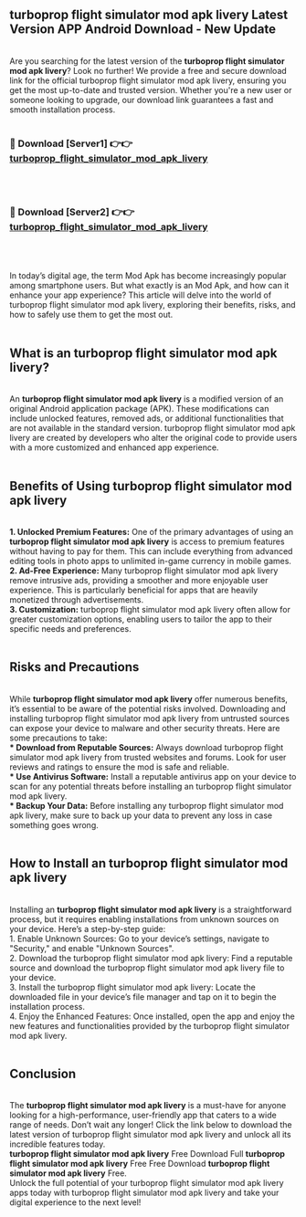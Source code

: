 ## turboprop flight simulator mod apk livery Latest Version APP Android Download - New Update
<br>
Are you searching for the latest version of the <strong>turboprop flight simulator mod apk livery</strong>? Look no further! We provide a free and secure download link for the official turboprop flight simulator mod apk livery, ensuring you get the most up-to-date and trusted version. Whether you're a new user or someone looking to upgrade, our download link guarantees a fast and smooth installation process.
<br>
<br>
<h3>🔴 Download [Server1] 👉👉 <a href="https://modyolo.store/turboprop+flight+simulator+mod+apk+livery">turboprop_flight_simulator_mod_apk_livery</a></h3><br>
<br>
<h3>🔴 Download [Server2] 👉👉 <a href="https://modyolo.store/turboprop+flight+simulator+mod+apk+livery">turboprop_flight_simulator_mod_apk_livery</a></h3><br>
<br>
<br>
In today’s digital age, the term Mod Apk has become increasingly popular among smartphone users. But what exactly is an Mod Apk, and how can it enhance your app experience? This article will delve into the world of turboprop flight simulator mod apk livery, exploring their benefits, risks, and how to safely use them to get the most out.
<br>
<br>
<h2>What is an turboprop flight simulator mod apk livery?</h2>
<br>
An <strong>turboprop flight simulator mod apk livery</strong> is a modified version of an original Android application package (APK). These modifications can include unlocked features, removed ads, or additional functionalities that are not available in the standard version. turboprop flight simulator mod apk livery are created by developers who alter the original code to provide users with a more customized and enhanced app experience.
<br>
<br>
<h2>Benefits of Using turboprop flight simulator mod apk livery</h2>
<br>
<strong> 1. Unlocked Premium Features:</strong> One of the primary advantages of using an <strong>turboprop flight simulator mod apk livery</strong> is access to premium features without having to pay for them. This can include everything from advanced editing tools in photo apps to unlimited in-game currency in mobile games.
<br>
<strong> 2. Ad-Free Experience:</strong> Many turboprop flight simulator mod apk livery remove intrusive ads, providing a smoother and more enjoyable user experience. This is particularly beneficial for apps that are heavily monetized through advertisements.
<br>
<strong> 3. Customization:</strong> turboprop flight simulator mod apk livery often allow for greater customization options, enabling users to tailor the app to their specific needs and preferences.
<br>
<br>
<h2>Risks and Precautions</h2>
<br>
While <strong>turboprop flight simulator mod apk livery</strong> offer numerous benefits, it’s essential to be aware of the potential risks involved. Downloading and installing turboprop flight simulator mod apk livery from untrusted sources can expose your device to malware and other security threats. Here are some precautions to take:
<br>
<strong> * Download from Reputable Sources:</strong> Always download turboprop flight simulator mod apk livery from trusted websites and forums. Look for user reviews and ratings to ensure the mod is safe and reliable.
<br>
<strong> * Use Antivirus Software:</strong> Install a reputable antivirus app on your device to scan for any potential threats before installing an turboprop flight simulator mod apk livery.
<br>
<strong> * Backup Your Data:</strong> Before installing any turboprop flight simulator mod apk livery, make sure to back up your data to prevent any loss in case something goes wrong.
<br>
<br>
<h2>How to Install an turboprop flight simulator mod apk livery</h2>
<br>
Installing an <strong>turboprop flight simulator mod apk livery</strong> is a straightforward process, but it requires enabling installations from unknown sources on your device. Here’s a step-by-step guide:
<br>
 1. Enable Unknown Sources: Go to your device’s settings, navigate to "Security," and enable "Unknown Sources".
<br>
 2. Download the turboprop flight simulator mod apk livery: Find a reputable source and download the turboprop flight simulator mod apk livery file to your device.
<br>
 3. Install the turboprop flight simulator mod apk livery: Locate the downloaded file in your device’s file manager and tap on it to begin the installation process.
<br>
 4. Enjoy the Enhanced Features: Once installed, open the app and enjoy the new features and functionalities provided by the turboprop flight simulator mod apk livery.
<br>
<br>
<h2><strong>Conclusion</strong></h2>
<br>
The <strong>turboprop flight simulator mod apk livery</strong> is a must-have for anyone looking for a high-performance, user-friendly app that caters to a wide range of needs. Don’t wait any longer! Click the link below to download the latest version of turboprop flight simulator mod apk livery and unlock all its incredible features today.
<br>
<strong>turboprop flight simulator mod apk livery</strong> Free Download Full <strong>turboprop flight simulator mod apk livery</strong> Free Free Download <strong>turboprop flight simulator mod apk livery</strong> Free.
<br>
Unlock the full potential of your turboprop flight simulator mod apk livery apps today with turboprop flight simulator mod apk livery and take your digital experience to the next level!